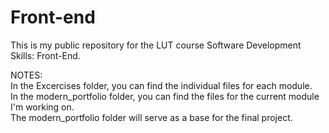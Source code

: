 # Front-end
This is my public repository for the LUT course Software Development Skills: Front-End.  
  
NOTES:\
In the Excercises folder, you can find the individual files for each module.  
In the modern_portfolio folder, you can find the files for the current module I'm working on.  
The modern_portfolio folder will serve as a base for the final project.  
